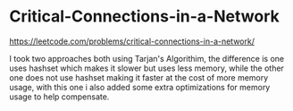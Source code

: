 # Critical-Connections-in-a-Network
https://leetcode.com/problems/critical-connections-in-a-network/

I took two approaches both using Tarjan's Algorithim, the difference is one uses hashset which makes it slower but uses less memory, while the other one does not use hashset making it faster at the cost of more memory usage, with this one i also added some extra optimizations for memory usage to help compensate.
